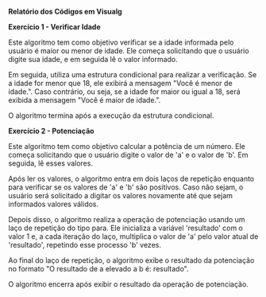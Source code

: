 **Relatório dos Códigos em Visualg**

**Exercício 1 - Verificar Idade**

Este algoritmo tem como objetivo verificar se a idade informada pelo usuário é maior ou menor de idade. Ele começa solicitando que o usuário digite sua idade, e em seguida lê o valor informado.

Em seguida, utiliza uma estrutura condicional para realizar a verificação. Se a idade for menor que 18, ele exibirá a mensagem "Você é menor de idade.". Caso contrário, ou seja, se a idade for maior ou igual a 18, será exibida a mensagem "Você é maior de idade.".

O algoritmo termina após a execução da estrutura condicional.

**Exercício 2 - Potenciação**

Este algoritmo tem como objetivo calcular a potência de um número. Ele começa solicitando que o usuário digite o valor de 'a' e o valor de 'b'. Em seguida, lê esses valores.

Após ler os valores, o algoritmo entra em dois laços de repetição enquanto para verificar se os valores de 'a' e 'b' são positivos. Caso não sejam, o usuário será solicitado a digitar os valores novamente até que sejam informados valores válidos.

Depois disso, o algoritmo realiza a operação de potenciação usando um laço de repetição do tipo para. Ele inicializa a variável 'resultado' com o valor 1 e, a cada iteração do laço, multiplica o valor de 'a' pelo valor atual de 'resultado', repetindo esse processo 'b' vezes.

Ao final do laço de repetição, o algoritmo exibe o resultado da potenciação no formato "O resultado de a elevado a b é: resultado".

O algoritmo encerra após exibir o resultado da operação de potenciação.